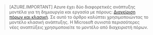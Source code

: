 > [AZURE.IMPORTANT] Azure έχει δύο διαφορετικές ανάπτυξης μοντέλα για τη δημιουργία και εργασία με πόρους: [Διαχείριση πόρων και κλασική](../articles/resource-manager-deployment-model.md).  Σε αυτό το άρθρο καλύπτει χρησιμοποιώντας το μοντέλο κλασική ανάπτυξης. Η Microsoft συνιστά περισσότερες νέες αναπτύξεις χρησιμοποιείτε το μοντέλο από διαχειριστή πόρων.